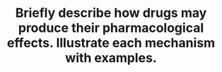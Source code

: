 ---
title: "Briefly describe how drugs may produce their pharmacological effects. Illustrate each mechanism with examples."
entityType: SAQ
exam: PEX
college: ANZCA
year: 2001
sitting: A
question: 9
passRate: 75
EC_expectedDomains:
- "To obtain a pass, a brief explanation of the following was required.1 Receptors - at least two types with correct examples of agonists or antagonists• Ion channel linked (atracurium)• G-protein coupled (adrenaline)• Kinase linked (insulin)• Cytosolic or nuclear receptors that regulate gene transcription (steroids)2 Direct Ion channel actions (local anaesthetics)3 Enzyme inhibition (neostigmine)"
EC_extraCredit:
- "Other mechanisms of action, with examples, such as those listed below earned additional marks.• Carrier molecules (diuretics, digoxin)• Colligative properties (mannitol)• Structural analogues / counterfeiting (acyclovir, chemotherapeutic agents)• Chemical reactions (heparin/protamine, antacids)• Chelation (penicillamine, desferrioxamine)• Structural proteins (colchicine)Mention of differing effects as a result of the stereospecificity of interaction was also noted. It is expected that the best answers would integrate relevant current knowledge."
EC_errorsCommon:
- "A common mistake was the description of voltage sensitive ion channels such as calcium and sodium as ligand gated receptors. The mechanism of interaction between heparin and protamine was often incorrectly used as an example of chelation, rather than a simple physicochemical interaction. The lipid theory of the mechanism of action of inhalational agents was often used as an example of a colligative action. This was used as an example in the Examiners Report of this same question in August/September 1996. However, there is now good evidence that the mechanism of action of inhalational agents is via stereospecific protein interaction in the lipid membrane."
---